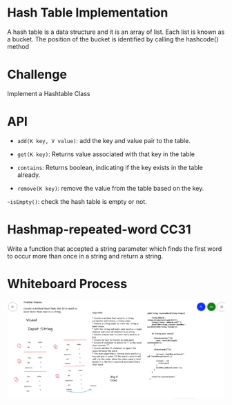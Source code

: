 # Hash Table Implementation
A hash table is a data structure and it is an array of list. Each list is known as a bucket. The position of the bucket is identified by calling the hashcode() method

# Challenge
Implement a Hashtable Class

# API
- ```add(K key, V value)```: add the key and value pair to the table.

- ```get(K key)```: Returns value associated with that key in the table

- ```contains```: Returns boolean, indicating if the key exists in the table already.

- ```remove(K key)```: remove the value from the table based on the key.

-```isEmpty()```: check the hash table is empty or not.

# Hashmap-repeated-word CC31
Write a function that accepted a string parameter which finds the first word to occur more than once in a string and return a string.


# Whiteboard Process

![](img/codech31.png)